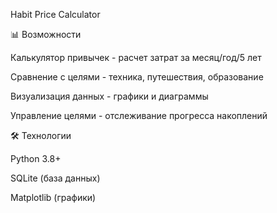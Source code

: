 Habit Price Calculator

📊 Возможности

Калькулятор привычек - расчет затрат за месяц/год/5 лет

Сравнение с целями - техника, путешествия, образование

Визуализация данных - графики и диаграммы

Управление целями - отслеживание прогресса накоплений

🛠 Технологии

Python 3.8+

SQLite (база данных)

Matplotlib (графики)

